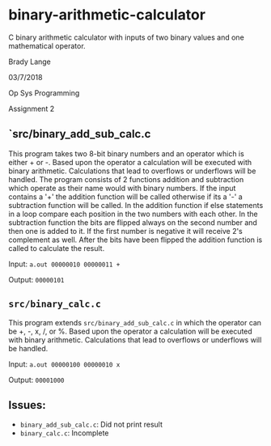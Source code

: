 # binary-arithmetic-calculator
C binary arithmetic calculator with inputs of two binary values and one mathematical operator.

Brady Lange

03/7/2018

Op Sys Programming

Assignment 2

## `src/binary_add_sub_calc.c
This program takes two 8-bit binary numbers and an operator which is either + or -.
Based upon the operator a calculation will be executed with binary arithmetic. 
Calculations that lead to overflows or underflows will be handled. The program consists
of 2 functions addition and subtraction which operate as their name would with 
binary numbers. If the input contains a '+' the addition function will be called otherwise if
its a '-' a subtraction function will be called. In the addition function if else 
statements in a loop compare each position in the two numbers with each other.
In the subtraction function the bits are flipped always on the second number and then one
is added to it. If the first number is negative it will receive 2's complement as well.
After the bits have been flipped the addition function is called to calculate the 
result.

Input: `a.out 00000010 00000011 +`

Output: `00000101`

## `src/binary_calc.c`
This program extends `src/binary_add_sub_calc.c` in which the operator can be +, -, x, /, or %.
Based upon the operator a calculation will be executed with binary arithmetic.
Calculations that lead to overflows or underflows will be handled.

Input: `a.out 00000100 00000010 x`

Output: `00001000`

## Issues:
- `binary_add_sub_calc.c`: Did not print result
- `binary_calc.c`: Incomplete
